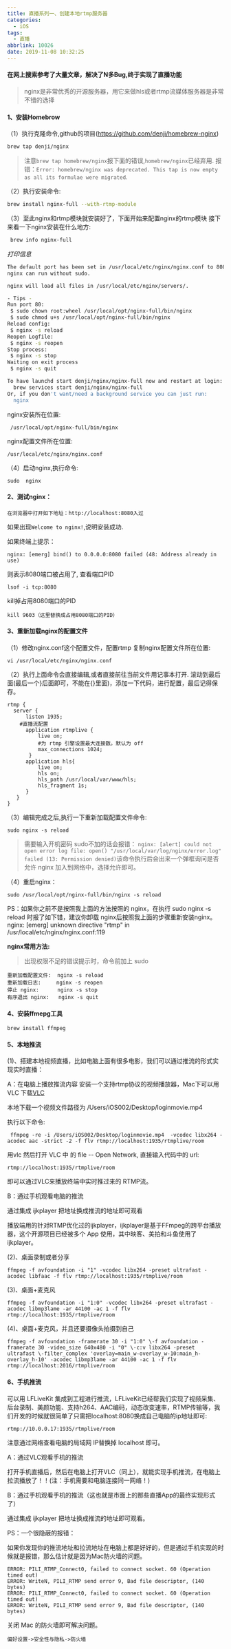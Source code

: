 ```yaml
---
title: 直播系列一、创建本地rtmp服务器
categories:
  - iOS
tags:
  - 直播
abbrlink: 10026
date: 2019-11-08 10:32:25
---
```



#### 在网上搜索参考了大量文章，解决了N多Bug,终于实现了直播功能

>nginx是非常优秀的开源服务器，用它来做hls或者rtmp流媒体服务器是非常不错的选择

#### 1、安装Homebrow

（1）执行克隆命令,github的项目(https://github.com/denji/homebrew-nginx)

```bash
brew tap denji/nginx
```

> 注意`brew tap homebrew/nginx`报下面的错误,`homebrew/nginx`已经弃用. 报错：`Error: homebrew/nginx was deprecated. This tap is now empty as all its formulae were migrated`.

（2）执行安装命令:

```bash
brew install nginx-full --with-rtmp-module  
```

（3）至此nginx和rtmp模块就安装好了，下面开始来配置nginx的rtmp模块
 接下来看一下nginx安装在什么地方:

```bash
 brew info nginx-full  
```

*打印信息*

```bash
The default port has been set in /usr/local/etc/nginx/nginx.conf to 8080 so that
nginx can run without sudo.

nginx will load all files in /usr/local/etc/nginx/servers/.

- Tips -
Run port 80:
 $ sudo chown root:wheel /usr/local/opt/nginx-full/bin/nginx
 $ sudo chmod u+s /usr/local/opt/nginx-full/bin/nginx
Reload config:
 $ nginx -s reload
Reopen Logfile:
 $ nginx -s reopen
Stop process:
 $ nginx -s stop
Waiting on exit process
 $ nginx -s quit

To have launchd start denji/nginx/nginx-full now and restart at login:
  brew services start denji/nginx/nginx-full
Or, if you don't want/need a background service you can just run:
  nginx
```

nginx安装所在位置:

```nginx
 /usr/local/opt/nginx-full/bin/nginx
```

nginx配置文件所在位置:

```nginx
/usr/local/etc/nginx/nginx.conf
```

（4）启动nginx,执行命令:

```nginx
sudo  nginx
```

#### 2、测试nginx：

```nginx
在浏览器中打开如下地址：http://localhost:8080入过
```

如果出现`Welcome to nginx!`,说明安装成功.

如果终端上提示：

```nginx
nginx: [emerg] bind() to 0.0.0.0:8080 failed (48: Address already in use)  
```

则表示8080端口被占用了, 查看端口PID

```nginx
lsof -i tcp:8080  
```

kill掉占用8080端口的PID

```nginx
kill 9603（这里替换成占用8080端口的PID）  
```

#### 3、重新加载nginx的配置文件

（1）修改nginx.conf这个配置文件，配置rtmp
 复制nginx配置文件所在位置:

```nginx
vi /usr/local/etc/nginx/nginx.conf  
```

（2）执行上面命令会直接编辑,或者直接前往当前文件用记事本打开.
 滚动到最后面(最后一个}后面即可，不能在{}里面)，添加一下代码，进行配置，最后记得保存。

```nginx
rtmp {  
  server {  
      listen 1935;  
    #直播流配置  
      application rtmplive {  
          live on;  
          #为 rtmp 引擎设置最大连接数。默认为 off  
          max_connections 1024;  
       }  
      application hls{  
          live on;  
          hls on;  
          hls_path /usr/local/var/www/hls;  
          hls_fragment 1s;  
      }  
   }  
}  
```

（3）编辑完成之后,执行一下重新加载配置文件命令:

```nginx
sudo nginx -s reload
```

>需要输入开机密码 sudo不加的话会报错： `nginx: [alert] could not open error log file: open() "/usr/local/var/log/nginx/error.log" failed (13: Permission denied)`该命令执行后会出来一个弹框询问是否允许 nginx 加入到网络中，选择允许即可。

（4）重启nginx：

```nginx
sudo /usr/local/opt/nginx-full/bin/nginx -s reload  
```

PS：如果你之前不是按照我上面的方法按照的 nginx，在执行 sudo nginx -s reload 时报了如下错，建议你卸载 nginx后按照我上面的步骤重新安装nginx。
 nginx: [emerg] unknown directive "rtmp" in /usr/local/etc/nginx/nginx.conf:119

**nginx常用方法:**
>出现权限不足的错误提示时，命令前加上 sudo
```nginx
重新加载配置文件:  nginx -s reload
重新加载日志:     nginx -s reopen 
停止 nginx:      nginx -s stop  
有序退出 nginx:   nginx -s quit  
```

#### 4、安装ffmepg工具

```nginx
brew install ffmpeg
```

#### 5、本地推流

(1)、搭建本地视频直播，比如电脑上面有很多电影，我们可以通过推流的形式实现实时直播：

A：在电脑上播放推流内容
 安装一个支持rtmp协议的视频播放器，Mac下可以用VLC
 下载[VLC](http://soft.macx.cn/3164.htm)

 本地下载一个视频文件路径为 /Users/iOS002/Desktop/loginmovie.mp4

 执行以下命令:

```nginx
 ffmpeg -re -i /Users/iOS002/Desktop/loginmovie.mp4  -vcodec libx264 -acodec aac -strict -2 -f flv rtmp://localhost:1935/rtmplive/room
```

用vlc 然后打开 VLC 中 的 file -- Open Network, 直接输入代码中的 url:

```nginx
rtmp://localhost:1935/rtmplive/room
```

即可以通过VLC来播放终端中实时推过来的 RTMP流。

B：通过手机观看电脑的推流

 通过集成 ijkplayer 把地址换成推流的地址即可观看

 播放端用的针对RTMP优化过的ijkplayer，ijkplayer是基于FFmpeg的跨平台播放器，这个开源项目已经被多个 App 使用，其中映客、美拍和斗鱼使用了 ijkplayer。


(2)、桌面录制或者分享

```nginx
ffmpeg -f avfoundation -i "1" -vcodec libx264 -preset ultrafast -acodec libfaac -f flv rtmp://localhost:1935/rtmplive/room 
```

(3)、桌面+麦克风

```nginx
ffmpeg -f avfoundation -i "1:0" -vcodec libx264 -preset ultrafast -acodec libmp3lame -ar 44100 -ac 1 -f flv rtmp://localhost:1935/rtmplive/room
```

(4)、桌面+麦克风，并且还要摄像头拍摄到自己

```nginx
ffmpeg -f avfoundation -framerate 30 -i "1:0" \-f avfoundation -framerate 30 -video_size 640x480 -i "0" \-c:v libx264 -preset ultrafast \-filter_complex 'overlay=main_w-overlay_w-10:main_h-overlay_h-10' -acodec libmp3lame -ar 44100 -ac 1 -f flv rtmp://localhost:2016/rtmplive/room  
```

#### 6、手机推流

可以用  LFLiveKit 集成到工程进行推流，LFLiveKit已经帮我们实现了视频采集、后台录制、美颜功能、支持h264、AAC编码，动态改变速率，RTMP传输等，我们开发的时候就很简单了只需把localhost:8080换成自己电脑的ip地址即可:

```nginx
rtmp://10.0.0.17:1935/rtmplive/room
```
注意通过网络查看电脑的局域网 IP替换掉 localhost 即可。

A：通过VLC观看手机的推流

 打开手机直播后，然后在电脑上打开VLC（同上），就能实现手机推流，在电脑上拉流播放了！！(注：手机需要和电脑连接同一网络！)

B：通过手机观看手机的推流（这也就是市面上的那些直播App的最终实现形式了）

 通过集成 ijkplayer 把地址换成推流的地址即可观看。


PS：一个很隐蔽的报错：

如果你发现你的推流地址和拉流地址在电脑上都是好好的，但是通过手机实现的时候就是报错，那么估计就是因为Mac防火墙的问题。

```nginx
ERROR: PILI_RTMP_Connect0, failed to connect socket. 60 (Operation timed out)
ERROR: WriteN, PILI_RTMP send error 9, Bad file descriptor, (140 bytes)
ERROR: PILI_RTMP_Connect0, failed to connect socket. 60 (Operation timed out)
ERROR: WriteN, PILI_RTMP send error 9, Bad file descriptor, (140 bytes)
```

关闭 Mac 的防火墙即可解决问题。
    

```nginx
偏好设置->安全性与隐私->防火墙
```